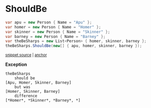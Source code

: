 # ShouldBe

<!-- snippet: EnumerableShouldBeExamples.ShouldBe.codeSample.approved.cs -->
<a id='2fcdbf6d'></a>
```cs
var apu = new Person { Name = "Apu" };
var homer = new Person { Name = "Homer" };
var skinner = new Person { Name = "Skinner" };
var barney = new Person { Name = "Barney" };
var theBeSharps = new List<Person> { homer, skinner, barney };
theBeSharps.ShouldBe(new[] { apu, homer, skinner, barney });
```
<sup><a href='/src/DocumentationExamples/CodeExamples/EnumerableShouldBeExamples.ShouldBe.codeSample.approved.cs#L1-L6' title='Snippet source file'>snippet source</a> | <a href='#2fcdbf6d' title='Start of snippet'>anchor</a></sup>
<!-- endSnippet -->

**Exception**

<!-- include: EnumerableShouldBeExamples.ShouldBe.exceptionText.approved.txt -->
```
theBeSharps
    should be
[Apu, Homer, Skinner, Barney]
    but was
[Homer, Skinner, Barney]
    difference
[*Homer*, *Skinner*, *Barney*, *]
```
<!-- endInclude -->
